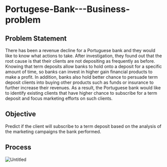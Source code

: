 # Portugese-Bank---Business-problem

## Problem Statement
There has been a revenue decline for a Portuguese bank and they would like to know what actions to take. After investigation, they found out that the root cause is that their clients are not depositing as frequently as before. Knowing that term deposits allow banks to hold onto a deposit for a specific amount of time, so banks can invest in higher gain financial products to make a profit. In addition, banks also hold better chance to persuade term deposit clients into buying other products such as funds or insurance to further increase their revenues. As a result, the Portuguese bank would like to identify existing clients that have higher chance to subscribe for a term deposit and focus marketing efforts on such clients.

## Objective
Predict if the client will subscribe to a term deposit based on the analysis of the marketing campaigns the bank performed.

## Process
![Untitled](https://user-images.githubusercontent.com/67741034/94954796-3d857b00-0507-11eb-89f8-34585d25d3f6.png)
